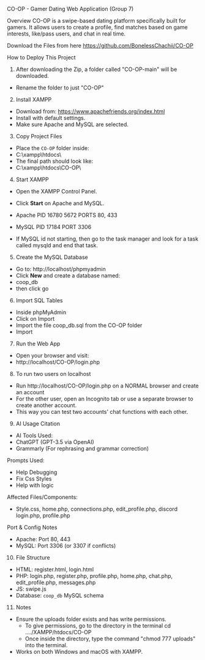 CO-OP - Gamer Dating Web Application (Group 7)

Overview
CO-OP is a swipe-based dating platform specifically built for gamers. It allows users to create a profile, find matches based on game interests, like/pass users, and chat in real time.


Download the Files from here
https://github.com/BonelessChachii/CO-OP



How to Deploy This Project
1. After downloading the Zip, a folder called "CO-OP-main" will be downloaded.
- Rename the folder to just "CO-OP"


2. Install XAMPP
- Download from: https://www.apachefriends.org/index.html
- Install with default settings.
- Make sure Apache and MySQL are selected.


3. Copy Project Files
- Place the `CO-OP` folder inside:
- C:\xampp\htdocs\
- The final path should look like:
- C:\xampp\htdocs\CO-OP\


4. Start XAMPP
- Open the XAMPP Control Panel.
- Click **Start** on Apache and MySQL.
- Apache PID 16780 5672
	 PORTS 80, 433

- MySQL	PID 17184
	PORT 3306

- If MySQL id not starting, then go to the task manager and look for a task called mysqld and end that task.


5. Create the MySQL Database
- Go to: http://localhost/phpmyadmin
- Click **New** and create a database named:
- coop_db
- then click go


6. Import SQL Tables
- Inside phpMyAdmin
- Click on Import
- Import the file coop_db.sql from the CO-OP folder
- Import

 
7. Run the Web App
- Open your browser and visit:
- http://localhost/CO-OP/login.php


8. To run two users on localhost 
- Run http://localhost/CO-OP/login.php on a NORMAL browser and create an account 
- For the other user, open an Incognito tab or use a separate browser to create another account.
- This way you can test two accounts' chat functions with each other.


9. AI Usage Citation
- AI Tools Used:
- ChatGPT (GPT-3.5 via OpenAI)
- Grammarly (For rephrasing and grammar correction)

Prompts Used:
- Help Debugging
- Fix Css Styles 
- Help with logic

Affected Files/Components:
- Style.css, home.php, connections.php, edit_profile.php, discord login.php, profile.php

Port & Config Notes
- Apache: Port 80, 443
- MySQL: Port 3306 (or 3307 if conflicts)


10. File Structure
- HTML: register.html, login.html
- PHP: login.php, register.php, profile.php, home.php, chat.php, edit_profile.php, messages.php
- JS: swipe.js
- Database: `coop_db` MySQL schema


11. Notes
- Ensure the uploads folder exists and has write permissions.
  - To give permissions, go to the directory in the terminal cd ..../XAMPP/htdocs/CO-OP
  - Once inside the directory, type the command "chmod 777 uploads" into the terminal.
- Works on both Windows and macOS with XAMPP.
